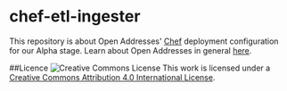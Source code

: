 chef-etl-ingester
=================
This repository is about Open Addresses' [Chef](https://www.getchef.com) deployment configuration for our Alpha stage. Learn about Open Addresses in general [here](http://openaddressesuk.org). 

##Licence
![Creative Commons License](http://i.creativecommons.org/l/by/4.0/88x31.png "Creative Commons License") This work is licensed under a [Creative Commons Attribution 4.0 International License](http://creativecommons.org/licenses/by/4.0/).
